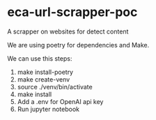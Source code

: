 # eca-url-scrapper-poc
A scrapper on websites for detect content

We are using poetry for dependencies and Make.

We can use this steps:
1. make install-poetry
2. make create-venv
3. source ./venv/bin/activate
4. make install
5. Add a .env for OpenAI api key
5. Run jupyter notebook
